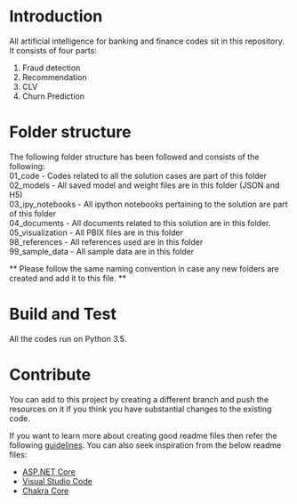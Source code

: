 # Introduction 
All artificial intelligence for banking and finance codes sit in this repository. It consists of four parts:
1) Fraud detection
2) Recommendation
3) CLV
4) Churn Prediction

# Folder structure
The following folder structure has been followed and consists of the following: <br/>
01_code - Codes related to all the solution cases are part of this folder <br/>
02_models - All saved model and weight files are in this folder (JSON and H5) <br/>
03_ipy_notebooks - All ipython notebooks pertaining to the solution are part of this folder <br/>
04_documents - All documents related to this solution are in this folder. <br/>
05_visualization - All PBIX files are in this folder <br/>
98_references - All references used are in this folder <br/>
99_sample_data - All sample data are in this folder <br/>

** Please follow the same naming convention in case any new folders are created and add it to this file. **

# Build and Test
All the codes run on Python 3.5.

# Contribute
You can add to this project by creating a different branch and push the resources on it if you think you have substantial changes to the existing code.

If you want to learn more about creating good readme files then refer the following [guidelines](https://www.visualstudio.com/en-us/docs/git/create-a-readme). You can also seek inspiration from the below readme files:
- [ASP.NET Core](https://github.com/aspnet/Home)
- [Visual Studio Code](https://github.com/Microsoft/vscode)
- [Chakra Core](https://github.com/Microsoft/ChakraCore)